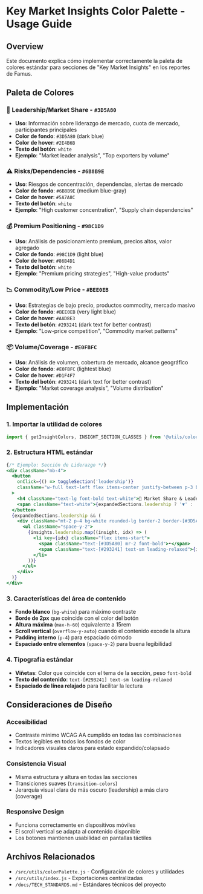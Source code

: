 # Key Market Insights Color Palette - Usage Guide

## Overview
Este documento explica cómo implementar correctamente la paleta de colores estándar para secciones de "Key Market Insights" en los reportes de Famus.

## Paleta de Colores

### 🥇 Leadership/Market Share - `#3D5A80`
- **Uso**: Información sobre liderazgo de mercado, cuota de mercado, participantes principales
- **Color de fondo**: `#3D5A80` (dark blue)
- **Color de hover**: `#2E4B6B` 
- **Texto del botón**: `white`
- **Ejemplo**: "Market leader analysis", "Top exporters by volume"

### ⚠️ Risks/Dependencies - `#6B8B9E`  
- **Uso**: Riesgos de concentración, dependencias, alertas de mercado
- **Color de fondo**: `#6B8B9E` (medium blue-gray)
- **Color de hover**: `#5A7A8C`
- **Texto del botón**: `white`
- **Ejemplo**: "High customer concentration", "Supply chain dependencies"

### 💰 Premium Positioning - `#98C1D9`
- **Uso**: Análisis de posicionamiento premium, precios altos, valor agregado
- **Color de fondo**: `#98C1D9` (light blue)
- **Color de hover**: `#86B4D1`
- **Texto del botón**: `white`
- **Ejemplo**: "Premium pricing strategies", "High-value products"

### 📉 Commodity/Low Price - `#BEE0EB`
- **Uso**: Estrategias de bajo precio, productos commodity, mercado masivo
- **Color de fondo**: `#BEE0EB` (very light blue)
- **Color de hover**: `#AAD8E3`
- **Texto del botón**: `#293241` (dark text for better contrast)
- **Ejemplo**: "Low-price competition", "Commodity market patterns"

### 📦 Volume/Coverage - `#E0FBFC`
- **Uso**: Análisis de volumen, cobertura de mercado, alcance geográfico
- **Color de fondo**: `#E0FBFC` (lightest blue)
- **Color de hover**: `#D1F4F7`
- **Texto del botón**: `#293241` (dark text for better contrast)
- **Ejemplo**: "Market coverage analysis", "Volume distribution"

## Implementación

### 1. Importar la utilidad de colores
```javascript
import { getInsightColors, INSIGHT_SECTION_CLASSES } from '@utils/colorPalette';
```

### 2. Estructura HTML estándar
```jsx
{/* Ejemplo: Sección de Liderazgo */}
<div className="mb-4">
  <button 
    onClick={() => toggleSection('leadership')}
    className="w-full text-left flex items-center justify-between p-3 bg-[#3D5A80] rounded-lg hover:bg-[#2E4B6B] transition-colors"
  >
    <h4 className="text-lg font-bold text-white">🥇 Market Share & Leadership</h4>
    <span className="text-white">{expandedSections.leadership ? '▼' : '▶'}</span>
  </button>
  {expandedSections.leadership && (
    <div className="mt-2 p-4 bg-white rounded-lg border-2 border-[#3D5A80] max-h-60 overflow-y-auto">
      <ul className="space-y-2">
        {insights.leadership.map((insight, idx) => (
          <li key={idx} className="flex items-start">
            <span className="text-[#3D5A80] mr-2 font-bold">•</span>
            <span className="text-[#293241] text-sm leading-relaxed">{insight}</span>
          </li>
        ))}
      </ul>
    </div>
  )}
</div>
```

### 3. Características del área de contenido
- **Fondo blanco** (`bg-white`) para máximo contraste
- **Borde de 2px** que coincide con el color del botón
- **Altura máxima** (`max-h-60`) equivalente a 15rem
- **Scroll vertical** (`overflow-y-auto`) cuando el contenido excede la altura
- **Padding interno** (`p-4`) para espaciado cómodo
- **Espaciado entre elementos** (`space-y-2`) para buena legibilidad

### 4. Tipografía estándar
- **Viñetas**: Color que coincide con el tema de la sección, peso `font-bold`
- **Texto del contenido**: `text-[#293241] text-sm leading-relaxed`
- **Espaciado de línea relajado** para facilitar la lectura

## Consideraciones de Diseño

### Accesibilidad
- Contraste mínimo WCAG AA cumplido en todas las combinaciones
- Textos legibles en todos los fondos de color
- Indicadores visuales claros para estado expandido/colapsado

### Consistencia Visual
- Misma estructura y altura en todas las secciones
- Transiciones suaves (`transition-colors`) 
- Jerarquía visual clara de más oscuro (leadership) a más claro (coverage)

### Responsive Design
- Funciona correctamente en dispositivos móviles
- El scroll vertical se adapta al contenido disponible
- Los botones mantienen usabilidad en pantallas táctiles

## Archivos Relacionados
- `/src/utils/colorPalette.js` - Configuración de colores y utilidades
- `/src/utils/index.js` - Exportaciones centralizadas
- `/docs/TECH_STANDARDS.md` - Estándares técnicos del proyecto
